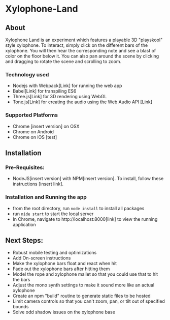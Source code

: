 # Xylophone-Land

## About
Xylophone Land is an experiment which features a playable 3D "playskool" style xylophone. To interact, simply click on the different bars of the xylophone. You will then hear the corresponding note and see a blast of color on the floor below it. You can also pan around the scene by clicking and dragging to rotate the scene and scrolling to zoom.

### Technology used
* Nodejs with Webpack[Link] for running the web app
* Babel[Link] for transpiling ES6
* Three.js[Link] for 3D rendering using WebGL
* Tone.js[Link] for creating the audio using the Web Audio API [Link]

### Supported Platforms
* Chrome [insert version] on OSX
* Chrome on Android
* Chrome on iOS [test]

## Installation

### Pre-Requisites:
* NodeJS[insert version] with NPM[insert version]. To install, follow these instructions [insert link].

### Installation and Running the app
* from the root directory, run ```node install``` to install all packages
* run ```nide start``` to start the local server
* In Chrome, navigate to http://localhost:8000[link] to view the running application

## Next Steps:
* Robust mobile testing and optimizations
* Add On-screen instructions
* Make the xylophone bars float and react when hit
* Fade out the xylophone bars after hitting them
* Model the rope and xylophone mallet so that you could use that to hit the bars
* Adjust the mono synth settings to make it sound more like an actual xylophone
* Create an npm "build" routine to generate static files to be hosted
* Limit camera controls so that you can't zoom, pan, or tilt out of specified bounds
* Solve odd shadow issues on the xylophone base

